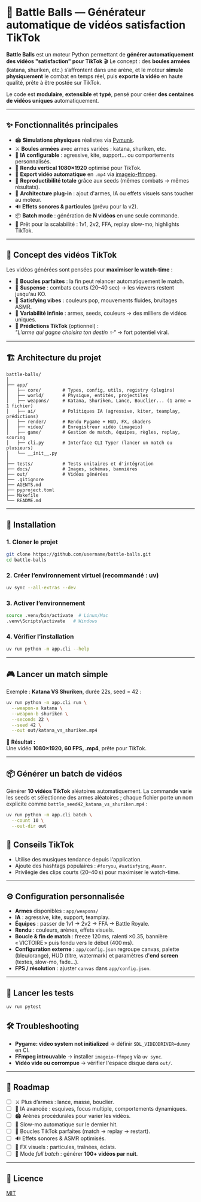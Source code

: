# 🎥 Battle Balls — Générateur automatique de vidéos satisfaction TikTok

**Battle Balls** est un moteur Python permettant de **générer automatiquement des vidéos "satisfaction" pour TikTok** 🎬
Le concept : des **boules armées** (katana, shuriken, etc.) s’affrontent dans une arène, et le moteur **simule physiquement** le combat en temps réel, puis **exporte la vidéo** en haute qualité, prête à être postée sur TikTok.

Le code est **modulaire**, **extensible** et **typé**, pensé pour créer **des centaines de vidéos uniques** automatiquement.

---

## ✨ Fonctionnalités principales

- 🏟 **Simulations physiques** réalistes via [Pymunk](https://www.pymunk.org/).
- ⚔️ **Boules armées** avec armes variées : katana, shuriken, etc.
- 🧠 **IA configurable** : agressive, kite, support… ou comportements personnalisés.
- 🎨 **Rendu vertical 1080×1920** optimisé pour TikTok.
- 🎥 **Export vidéo automatique** en `.mp4` via [imageio-ffmpeg](https://imageio.readthedocs.io/).
- 🔄 **Reproductibilité totale** grâce aux seeds (mêmes combats → mêmes résultats).
- 🧩 **Architecture plug-in** : ajout d'armes, IA ou effets visuels sans toucher au moteur.
- 🔊 **Effets sonores & particules** (prévu pour la v2).
- 📦 **Batch mode** : génération de **N vidéos** en une seule commande.
- 🚀 Prêt pour la scalabilité : 1v1, 2v2, FFA, replay slow-mo, highlights TikTok.

---

## 🧠 Concept des vidéos TikTok

Les vidéos générées sont pensées pour **maximiser le watch-time** :

- 🔁 **Boucles parfaites** : la fin peut relancer automatiquement le match.
- 🎯 **Suspense** : combats courts (20–40 sec) → les viewers restent jusqu'au KO.
- 🌈 **Satisfying vibes** : couleurs pop, mouvements fluides, bruitages ASMR.
- 🧩 **Variabilité infinie** : armes, seeds, couleurs → des milliers de vidéos uniques.
- 🔮 **Prédictions TikTok** (optionnel) :  
  *"L’arme qui gagne choisira ton destin ✨"* → fort potentiel viral.

---

## 🏗️ Architecture du projet

```
battle-balls/
│
├── app/
│   ├── core/        # Types, config, utils, registry (plugins)
│   ├── world/       # Physique, entités, projectiles
│   ├── weapons/     # Katana, Shuriken, Lance, Bouclier... (1 arme = 1 fichier)
│   ├── ai/          # Politiques IA (agressive, kiter, teamplay, prédictions)
│   ├── render/      # Rendu Pygame + HUD, FX, shaders
│   ├── video/       # Enregistreur vidéo (imageio)
│   ├── game/        # Gestion de match, équipes, règles, replay, scoring
│   ├── cli.py       # Interface CLI Typer (lancer un match ou plusieurs)
│   └── __init__.py
│
├── tests/           # Tests unitaires et d'intégration
├── docs/            # Images, schémas, bannières
├── out/             # Vidéos générées
├── .gitignore
├── AGENTS.md
├── pyproject.toml
├── Makefile
└── README.md
```

---

## 🚀 Installation

### 1. Cloner le projet

```bash
git clone https://github.com/username/battle-balls.git
cd battle-balls
```

### 2. Créer l’environnement virtuel (recommandé : **uv**)

```bash
uv sync --all-extras --dev
```

### 3. Activer l’environnement

```bash
source .venv/bin/activate  # Linux/Mac
.venv\Scripts\activate   # Windows
```

### 4. Vérifier l’installation

```bash
uv run python -m app.cli --help
```

---

## 🎮 Lancer un match simple

Exemple : **Katana VS Shuriken**, durée 22s, seed = 42 :

```bash
uv run python -m app.cli run \
  --weapon-a katana \
  --weapon-b shuriken \
  --seconds 22 \
  --seed 42 \
  --out out/katana_vs_shuriken.mp4
```

📌 **Résultat :**  
Une vidéo **1080×1920, 60 FPS, .mp4**, prête pour TikTok.

---

## 📦 Générer un batch de vidéos

Générer **10 vidéos TikTok** aléatoires automatiquement. La commande varie
les seeds et sélectionne des armes aléatoires ; chaque fichier porte un nom
explicite comme `battle_seed42_katana_vs_shuriken.mp4` :

```bash
uv run python -m app.cli batch \
  --count 10 \
  --out-dir out
```

## 🎯 Conseils TikTok

- Utilise des musiques tendance depuis l'application.
- Ajoute des hashtags populaires : `#foryou`, `#satisfying`, `#asmr`.
- Privilégie des clips courts (20–40 s) pour maximiser le watch-time.

---

## ⚙️ Configuration personnalisée

- **Armes** disponibles : `app/weapons/`
- **IA** : agressive, kite, support, teamplay.
- **Équipes** : passer de 1v1 → 2v2 → FFA → Battle Royale.
- **Rendu** : couleurs, arènes, effets visuels.
- **Boucle & fin de match** : freeze 120 ms, ralenti ×0.35, bannière « VICTOIRE » puis fondu vers le début (400 ms).
- **Configuration externe** : `app/config.json` regroupe canvas, palette (bleu/orange), HUD (titre, watermark) et paramètres d'**end screen** (textes, slow-mo, fade...).
- **FPS / résolution** : ajuster `canvas` dans `app/config.json`.

---

## 🧪 Lancer les tests

```bash
uv run pytest
```

## 🛠️ Troubleshooting

- **Pygame: video system not initialized** → définir `SDL_VIDEODRIVER=dummy` en CI.
- **FFmpeg introuvable** → installer `imageio-ffmpeg` via `uv sync`.
- **Vidéo vide ou corrompue** → vérifier l'espace disque dans `out/`.

---

## 📌 Roadmap

- [ ] ⚔️ Plus d’armes : lance, masse, bouclier.
- [ ] 🧠 IA avancée : esquives, focus multiple, comportements dynamiques.
- [ ] 🏟 Arènes procédurales pour varier les vidéos.
- [ ] 🎥 Slow-mo automatique sur le dernier hit.
- [ ] 🔁 Boucles TikTok parfaites (match → replay → restart).
- [ ] 🔊 Effets sonores & ASMR optimisés.
- [ ] 🌈 FX visuels : particules, traînées, éclats.
- [ ] 🤖 Mode *full batch* : générer **100+ vidéos par nuit**.

---

## 📜 Licence

[MIT](LICENSE)
